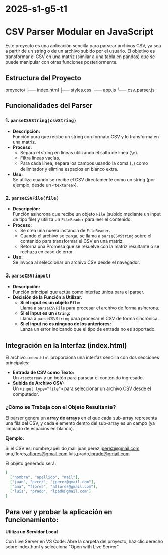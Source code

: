 # 2025-s1-g5-t1

# CSV Parser Modular en JavaScript

Este proyecto es una aplicación sencilla para parsear archivos CSV, ya sea a partir de un string o de un archivo subido por el usuario. El objetivo es transformar el CSV en una matriz (similar a una tabla en pandas) que se puede manipular con otras funciones posteriormente.

## Estructura del Proyecto

proyecto/ 
├── index.html
├── styles.css
├── app.js
└── csv_parser.js

## Funcionalidades del Parser

### 1. `parseCSVString(csvString)`
- **Descripción:**  
  Función pura que recibe un string con formato CSV y lo transforma en una matriz.
- **Proceso:**  
  - Separa el string en líneas utilizando el salto de línea (`\n`).
  - Filtra líneas vacías.
  - Para cada línea, separa los campos usando la coma (`,`) como delimitador y elimina espacios en blanco extra.
- **Uso:**  
  Se utiliza cuando se recibe el CSV directamente como un string (por ejemplo, desde un `<textarea>`).

### 2. `parseCSVFile(file)`
- **Descripción:**  
  Función asíncrona que recibe un objeto `File` (subido mediante un input de tipo file) y utiliza un `FileReader` para leer el contenido.
- **Proceso:**  
  - Se crea una nueva instancia de `FileReader`.
  - Cuando el archivo se carga, se llama a `parseCSVString` sobre el contenido para transformar el CSV en una matriz.
  - Retorna una Promesa que se resuelve con la matriz resultante o se rechaza en caso de error.
- **Uso:**  
  Se invoca al seleccionar un archivo CSV desde el navegador.

### 3. `parseCSV(input)`
- **Descripción:**  
  Función principal que actúa como interfaz única para el parser.
- **Decisión de la Función a Utilizar:**  
  - **Si el input es un objeto `File`:**  
    Llama a `parseCSVFile` para procesar el archivo de forma asíncrona.
  - **Si el input es un `string`:**  
    Llama a `parseCSVString` para procesar el CSV de forma sincrónica.
  - **Si el input no es ninguno de los anteriores:**  
    Lanza un error indicando que el tipo de entrada no es soportado.

## Integración en la Interfaz (index.html)

El archivo `index.html` proporciona una interfaz sencilla con dos secciones principales:
- **Entrada de CSV como Texto:**  
  Un `<textarea>` y un botón para parsear el contenido ingresado.
- **Subida de Archivo CSV:**  
  Un `<input type="file">` para seleccionar un archivo CSV desde el computador.

### ¿Cómo se Trabaja con el Objeto Resultante?

El parser genera un **array de arrays** en el que cada sub-array representa una fila del CSV, y cada elemento dentro del sub-array es un campo (ya limpiado de espacios en blanco).

**Ejemplo:**

Si el CSV es:
nombre,apellido,mail
juan,perez,jperez@gmail.com
ana,flores,aflores@gmail.com
luis,prado,lprado@gmail.com


El objeto generado será:
```json
[
  ["nombre", "apellido", "mail"],
  ["juan", "perez", "jperez@gmail.com"],
  ["ana", "flores", "aflores@gmail.com"],
  ["luis", "prado", "lpado@gmail.com"]
]
```

## Para ver y probar la aplicación en funcionamiento:

**Utiliza un Servidor Local**

Con Live Server en VS Code: Abre la carpeta del proyecto, haz clic derecho sobre index.html y selecciona "Open with Live Server"
